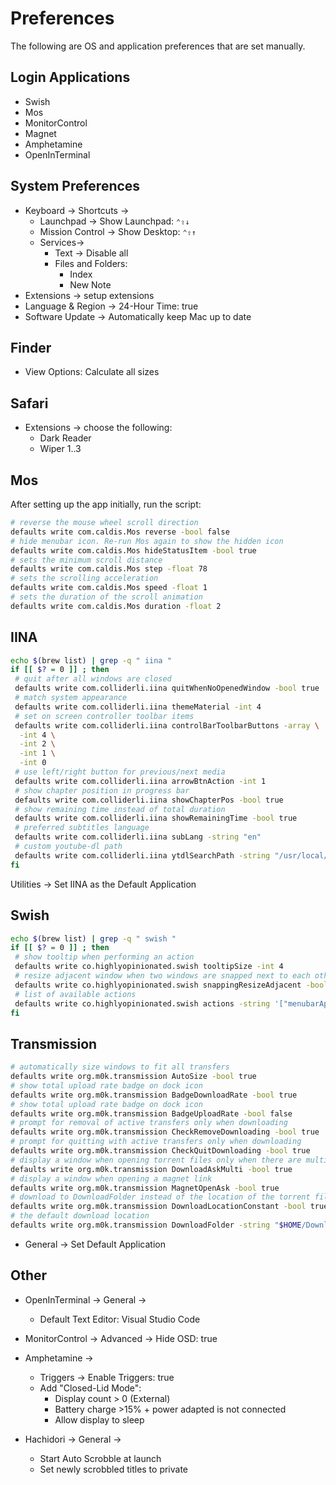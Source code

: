 # Preferences

The following are OS and application preferences that are set manually.

## Login Applications

- Swish
- Mos
- MonitorControl
- Magnet
- Amphetamine
- OpenInTerminal

## System Preferences

- Keyboard -> Shortcuts ->
  - Launchpad -> Show Launchpad: `⌃⇧↓`
  - Mission Control -> Show Desktop: `⌃⇧↑`
  - Services->
    - Text -> Disable all
    - Files and Folders:
      - Index
      - New Note
- Extensions -> setup extensions
- Language & Region -> 24-Hour Time: true
- Software Update -> Automatically keep Mac up to date

## Finder

- View Options: Calculate all sizes

## Safari

- Extensions -> choose the following:
  - Dark Reader
  - Wiper 1..3

## Mos

After setting up the app initially, run the script:

```sh
# reverse the mouse wheel scroll direction
defaults write com.caldis.Mos reverse -bool false
# hide menubar icon. Re-run Mos again to show the hidden icon
defaults write com.caldis.Mos hideStatusItem -bool true
# sets the minimum scroll distance
defaults write com.caldis.Mos step -float 78
# sets the scrolling acceleration
defaults write com.caldis.Mos speed -float 1
# sets the duration of the scroll animation
defaults write com.caldis.Mos duration -float 2
```

## IINA

```sh
echo $(brew list) | grep -q " iina "
if [[ $? = 0 ]] ; then
 # quit after all windows are closed
 defaults write com.colliderli.iina quitWhenNoOpenedWindow -bool true
 # match system appearance
 defaults write com.colliderli.iina themeMaterial -int 4
 # set on screen controller toolbar items
 defaults write com.colliderli.iina controlBarToolbarButtons -array \
  -int 4 \
  -int 2 \
  -int 1 \
  -int 0
 # use left/right button for previous/next media
 defaults write com.colliderli.iina arrowBtnAction -int 1
 # show chapter position in progress bar
 defaults write com.colliderli.iina showChapterPos -bool true
 # show remaining time instead of total duration
 defaults write com.colliderli.iina showRemainingTime -bool true
 # preferred subtitles language
 defaults write com.colliderli.iina subLang -string "en"
 # custom youtube-dl path
 defaults write com.colliderli.iina ytdlSearchPath -string "/usr/local/bin"
fi
```

Utilities -> Set IINA as the Default Application

## Swish

```sh
echo $(brew list) | grep -q " swish "
if [[ $? = 0 ]] ; then
 # show tooltip when performing an action
 defaults write co.highlyopinionated.swish tooltipSize -int 4
 # resize adjacent window when two windows are snapped next to each other
 defaults write co.highlyopinionated.swish snappingResizeAdjacent -bool false
 # list of available actions
 defaults write co.highlyopinionated.swish actions -string '["menubarAppSwitcher","snapMax","spacesMove","snapCenter","snapQuarters","appNewTab","appQuit","snapHalves"]'
fi
```

## Transmission

```sh
# automatically size windows to fit all transfers
defaults write org.m0k.transmission AutoSize -bool true
# show total upload rate badge on dock icon
defaults write org.m0k.transmission BadgeDownloadRate -bool true
# show total upload rate badge on dock icon
defaults write org.m0k.transmission BadgeUploadRate -bool false
# prompt for removal of active transfers only when downloading
defaults write org.m0k.transmission CheckRemoveDownloading -bool true
# prompt for quitting with active transfers only when downloading
defaults write org.m0k.transmission CheckQuitDownloading -bool true
# display a window when opening torrent files only when there are multiple files
defaults write org.m0k.transmission DownloadAskMulti -bool true
# display a window when opening a magnet link
defaults write org.m0k.transmission MagnetOpenAsk -bool true
# download to DownloadFolder instead of the location of the torrent file
defaults write org.m0k.transmission DownloadLocationConstant -bool true
# the default download location
defaults write org.m0k.transmission DownloadFolder -string "$HOME/Downloads"
```

- General -> Set Default Application

## Other

- OpenInTerminal -> General ->
  - Default Text Editor: Visual Studio Code

- MonitorControl -> Advanced -> Hide OSD: true

- Amphetamine ->
  - Triggers -> Enable Triggers: true
  - Add "Closed-Lid Mode":
    - Display count > 0 (External)
    - Battery charge >15% + power adapted is not connected
    - Allow display to sleep

- Hachidori -> General ->
  - Start Auto Scrobble at launch
  - Set newly scrobbled titles to private
